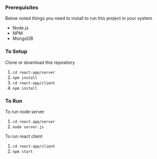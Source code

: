 ### Prerequisites
Below noted things you need to install to run this project in your system

- Node.js
- NPM
- MongoDB

### To Setup
Clone or download this repository

1. `cd react-app/server`
2. `npm install`
3. `cd react-app/client`
4. `npm install`

### To Run
To run node server
1. `cd react-app/server`
2. `node server.js`

To run react client
1. `cd react-app/client`
2. `npm start`